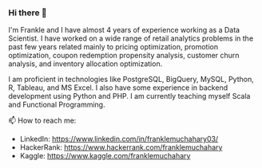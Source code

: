 ### Hi there 👋

<!--
**franklemuchahary/franklemuchahary** is a ✨ _special_ ✨ repository because its `README.md` (this file) appears on your GitHub profile.

Here are some ideas to get you started:

- 🔭 I’m currently working on ...
- 🌱 I’m currently learning ...
- 👯 I’m looking to collaborate on ...
- 🤔 I’m looking for help with ...
- 💬 Ask me about ...
- 📫 How to reach me: ...
- 😄 Pronouns: ...
- ⚡ Fun fact: ...
-->

I'm Frankle and I have almost 4 years of experience working as a Data Scientist. I have worked on a wide range of retail analytics problems in the past few years related mainly to pricing optimization, promotion optimization, coupon redemption propensity analysis, customer churn analysis, and inventory allocation optimization.

I am proficient in technologies like PostgreSQL, BigQuery, MySQL, Python, R, Tableau, and MS Excel. I also have some experience in backend development using Python and PHP. I am currently teaching myself Scala and Functional Programming.

📫 How to reach me:
- LinkedIn:  https://www.linkedin.com/in/franklemuchahary03/
- HackerRank: https://www.hackerrank.com/franklemuchahary
- Kaggle: https://www.kaggle.com/franklemuchahary
